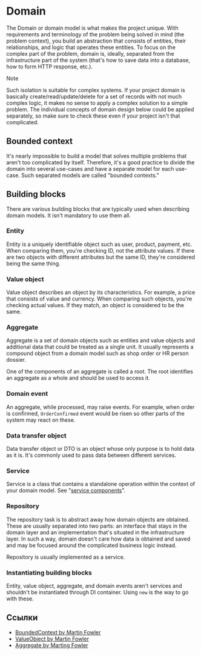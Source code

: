 # Domain

The Domain or domain model is what makes the project unique. With requirements and terminology of the problem being solved
in mind (the problem context), you build an abstraction that consists of entities, their relationships, and logic that
operates these entities. To focus on the complex part of the problem, domain is, ideally, separated from
 the infrastructure part of the system (that's how to save data into a database, how to form HTTP response, etc.).

> [!NOTE]
> Such isolation is suitable for complex systems. If your project domain is basically create/read/update/delete
> for a set of records with not much complex logic, it makes no sense to apply a complex solution to a simple problem.
> The individual concepts of domain design below could be applied separately, so make sure to check these even if your
> project isn't that complicated. 

## Bounded context

It's nearly impossible to build a model that solves multiple problems that
aren't too complicated by itself. Therefore, it's a good practice to divide
the domain into several use-cases and have a separate model for each
use-case.  Such separated models are called "bounded contexts."

## Building blocks

There are various building blocks that are typically used when describing
domain models. It isn't mandatory to use them all.

### Entity

Entity is a uniquely identifiable object such as user, product, payment,
etc. When comparing them, you're checking ID, not the attribute values. If
there are two objects with different attributes but the same ID, they're
considered being the same thing.

### Value object

Value object describes an object by its characteristics. For example, a
price that consists of value and currency. When comparing such objects,
you're checking actual values. If they match, an object is considered to be
the same.

### Aggregate

Aggregate is a set of domain objects such as entities and value objects and
additional data that could be treated as a single unit. It usually
represents a compound object from a domain model such as shop order or HR
person dossier.

One of the components of an aggregate is called a root. The root identifies
an aggregate as a whole and should be used to access it.

### Domain event

An aggregate, while processed, may raise events. For example, when order is
confirmed, `OrderConfirmed` event would be risen so other parts of the
system may react on these.

### Data transfer object

Data transfer object or DTO is an object whose only purpose is to hold data
as it is. It's commonly used to pass data between different services.

### Service

Service is a class that contains a standalone operation within the context
of your domain model. See "[service components](service.md)".

### Repository

The repository task is to abstract away how domain objects are
obtained. These are usually separated into two parts: an interface that
stays in the domain layer and an implementation that's situated in the
infrastructure layer. In such a way, domain doesn't care how data is
obtained and saved and may be focused around the complicated business logic
instead.

Repository is usually implemented as a service.

### Instantiating building blocks

Entity, value object, aggregate, and domain events aren't services and
shouldn't be instantiated through DI container.  Using `new` is the way to
go with these.

## Ссылки

- [BoundedContext by Martin
  Fowler](https://martinfowler.com/bliki/BoundedContext.html)
- [ValueObject by Martin
  Fowler](https://martinfowler.com/bliki/ValueObject.html)
- [Aggregate by Marting
  Fowler](https://martinfowler.com/bliki/DDD_Aggregate.html)

